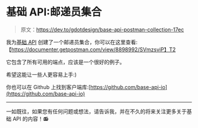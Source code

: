 # 基础 API:邮递员集合

> 原文：<https://dev.to/gdotdesign/base-api-postman-collection-17ec>

我为[基础 API](https://www.base-api.io/) 创建了一个邮递员集合，你可以在这里查看:【https://documenter.getpostman.com/view/8898992/SVmzsviP】T2

它包含了所有可用的端点，应该是一个很好的例子。

希望这能让一些人更容易上手:)

你也可以在 Github 上找到客户端库:[https://github.com/base-api-io](https://github.com/base-api-io)

* * *

一如既往，如果您有任何问题或想法，请告诉我，并在不久的将来关注更多关于基础 API 的内容！📻